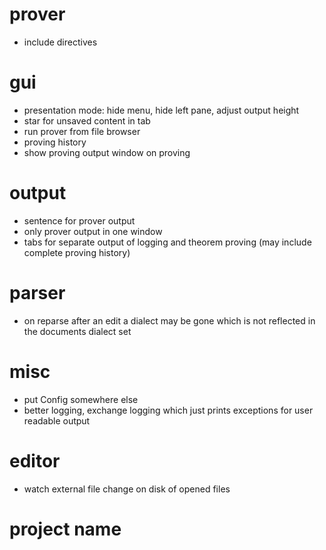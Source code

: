 # prover
* include directives

# gui
* presentation mode: hide menu, hide left pane, adjust output height
* star for unsaved content in tab
* run prover from file browser
* proving history
* show proving output window on proving

# output
* sentence for prover output
* only prover output in one window
* tabs for separate output of logging and theorem proving (may include complete proving history)

# parser
* on reparse after an edit a dialect may be gone which is not reflected in the documents dialect set

# misc
* put Config somewhere else
* better logging, exchange logging which just prints exceptions for user readable output

# editor
* watch external file change on disk of opened files

# project name